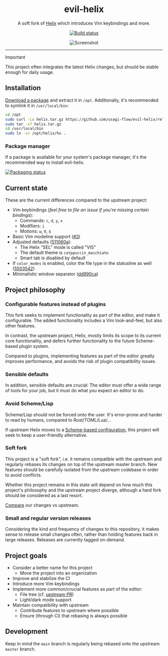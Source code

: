 <div align="center">

<h1>evil-helix</h1>

A soft fork of [Helix](https://helix-editor.com) which introduces Vim keybindings and more.

[![Build status](https://img.shields.io/github/actions/workflow/status/usagi-flow/evil-helix/evil-build-tag.yml?style=for-the-badge&logo=github)](https://github.com/usagi-flow/evil-helix/actions/workflows/evil-build-tag.yml)

![Screenshot](./screenshot.png)

<hr />

</div>

> [!IMPORTANT]
> This project often integrates the latest Helix changes, but should be stable enough for daily usage.

## Installation

[Download a package](https://github.com/usagi-flow/evil-helix/releases) and extract it in `/opt`. Additionally, it's recommended to symlink it in `/usr/local/bin`:

```sh
cd /opt
sudo curl -Lo helix.tar.gz https://github.com/usagi-flow/evil-helix/releases/download/release-<VERSION>/helix-<ARCH>-<OS>.tar.gz
sudo tar -xf helix.tar.gz
cd /usr/local/bin
sudo ln -sv /opt/helix/hx .
```

### Package manager

If a package is available for your system's package manager, it's the recommended way to install evil-helix.

[![Packaging status](https://repology.org/badge/vertical-allrepos/evil-helix.svg)](https://repology.org/project/evil-helix/versions)

## Current state

These are the current differences compared to the upstream project:

-	Vim keybindings (_feel free to file an issue if you're missing certain bindings_):
	-	Commands: `c`, `d`, `y`, `x`
	-	Modifiers: `i`
	-	Motions: `w`, `0`, `$`
-	Basic Vim modeline support ([#3](https://github.com/usagi-flow/evil-helix/pull/3))
-	Adjusted defaults ([511060a](https://github.com/usagi-flow/evil-helix/commit/511060abcfcbe9377ec50e8a0ecaf4c0660776bb)):
	-	The Helix "SEL" mode is called "VIS"
	-	The default theme is `catppuccin_macchiato`
	-	Smart tab is disabled by default
-	If `color_modes` is enabled, color the file type in the statusline as well ([5503542](https://github.com/usagi-flow/evil-helix/commit/5503542c0314936ea91464f2944666ed42fea86c))
-	Minimalistic window separator ([dd990ca](https://github.com/usagi-flow/evil-helix/commit/dd990cad1cb92a024321aca19728c68cb066dd09))

## Project philosophy

### Configurable features instead of plugins

This fork seeks to implement functionality as part of the editor, and make it configurable.
The added functionality includes a Vim look-and-feel, but also other features.

In contrast, the upstream project, Helix, mostly limits its scope to its current core functionality, and defers further functionality to the future Scheme-based plugin system.

Compared to plugins, implementing features as part of the editor greatly improves performance, and avoids the risk of plugin compatibility issues.

### Sensible defaults

In addition, sensible defaults are crucial:
The editor must offer a wide range of tools for your job, but it must do what you expect an editor to do.

### Avoid Scheme/Lisp

Scheme/Lisp should not be forced onto the user.
It's error-prone and harder to read by humans, compared to Rust/TOML/Lua/...

If upstream Helix moves to a [Scheme-based configuration](https://github.com/helix-editor/helix/issues/10389),
this project will seek to keep a user-friendly alternative.

### Soft fork

This project is a "soft fork", i.e. it remains compatible with the upstream and regularly rebases its changes on top of the upstream master branch. New features should be carefully isolated from the upstream codebase in order to avoid conflicts.

Whether this project remains in this state will depend on how much this project's philosophy and the upstream project diverge, although a hard fork should be considered as a last resort.

[Compare](https://github.com/helix-editor/helix/compare/master...usagi-flow:evil-helix:main) our changes vs upstream.

### Small and regular version releases

Considering the kind and frequency of changes to this repository, it makes sense to release small changes often, rather than holding features back in large releases. Releases are currently tagged on-demand.


## Project goals

-	Consider a better name for this project
	-	Move the project into an organization
-	Improve and stabilize the CI
-	Introduce more Vim keybindings
-	Implement more common/crucial features as part of the editor:
	-	File tree (cf. [upstream PR](https://github.com/helix-editor/helix/pull/5768))
	-	Light/dark mode support
-	Maintain compatibility with upstream
	-	Contribute features to upstream where possible
	-	Ensure (through CI) that rebasing is always possible

## Development

Keep in mind the `main` branch is regularly being rebased onto the upstream `master` branch.
